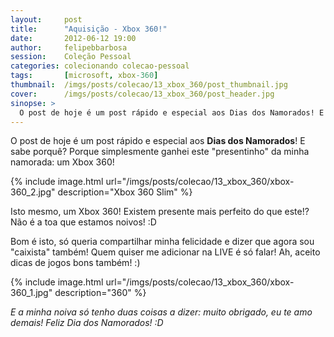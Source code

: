 ```yaml
---
layout:     post
title:      "Aquisição - Xbox 360!"
date:       2012-06-12 19:00
author:     felipebbarbosa
session:    Coleção Pessoal
categories: colecionando colecao-pessoal
tags:       [microsoft, xbox-360]
thumbnail:  /imgs/posts/colecao/13_xbox_360/post_thumbnail.jpg
cover:      /imgs/posts/colecao/13_xbox_360/post_header.jpg
sinopse: >
  O post de hoje é um post rápido e especial aos Dias dos Namorados! E sabe porquê? Porque simplesmente ganhei este "presentinho" da minha namorada: um Xbox 360!
---
```

O post de hoje é um post rápido e especial aos **Dias dos Namorados**! E sabe porquê? Porque simplesmente ganhei este "presentinho" da minha namorada: um Xbox 360!

{% include image.html
  url="/imgs/posts/colecao/13_xbox_360/xbox-360_2.jpg"
  description="Xbox 360 Slim" %}

Isto mesmo, um Xbox 360! Existem presente mais perfeito do que este!? Não é a toa que estamos noivos! :D

Bom é isto, só queria compartilhar minha felicidade e dizer que agora sou "caixista" também! Quem quiser me adicionar na LIVE é só falar! Ah, aceito dicas de jogos bons também! :)

{% include image.html
  url="/imgs/posts/colecao/13_xbox_360/xbox-360_1.jpg"
  description="360" %}

*E a minha noiva só tenho duas coisas a dizer: muito obrigado, eu te amo demais! Feliz Dia dos Namorados! :D*
